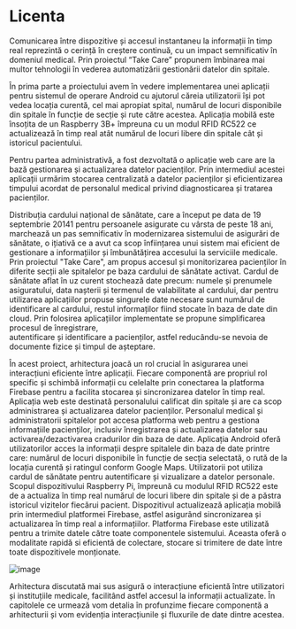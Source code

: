 # Licenta
 
 Comunicarea între dispozitive și accesul instantaneu la informații în timp real reprezintă o 
cerință în creștere continuă, cu un impact semnificativ în domeniul medical. 
Prin proiectul “Take Care” propunem îmbinarea mai multor tehnologii în vederea 
automatizării gestionării datelor din spitale.  

În prima parte a proiectului avem în vedere implementarea unei aplicații pentru sistemul 
de operare Android cu ajutorul căreia utilizatorii își pot vedea locația curentă, cel mai 
apropiat spital, numărul de locuri disponibile din spitale în funcție de secție și rute către 
acestea. Aplicația mobilă este însoțita de un Raspberry 3B+ împreuna cu un modul RFID 
RC522 ce actualizează în timp real atât numărul de locuri libere din spitale cât și istoricul 
pacientului. 

Pentru partea administrativă, a fost dezvoltată o aplicație web care are la bază 
gestionarea și actualizarea datelor pacienților. Prin intermediul acestei aplicații urmărim 
stocarea centralizată a datelor pacienților și eficientizarea timpului acordat de personalul 
medical privind diagnosticarea și tratarea pacienților. 

Distribuția cardului național de sănătate, care a început pe data de 19 septembrie 20141 
pentru persoanele asigurate cu vârsta de peste 18 ani, marchează un pas semnificativ în 
modernizarea sistemului de asigurări de sănătate, o ițiativă ce a avut ca scop înființarea 
unui sistem mai eficient de gestionare a informațiilor și îmbunătățirea accesului la 
serviciile medicale. 
Prin proiectul "Take Care", am propus accesul și monitorizarea pacienților în diferite secții 
ale spitalelor pe baza cardului de sănătate activat. Cardul de sănătate aflat în uz curent 
stochează date precum: numele și prenumele asiguratului, data nașterii și termenul 
de valabilitate al cardului, dar pentru utilizarea aplicațiilor propuse singurele date 
necesare sunt numărul de identificare al cardului, restul informaților fiind stocate în baza 
de date din cloud. 
Prin folosirea aplicațiilor implementate se propune simplificarea procesul de înregistrare,  
autentificare și identificare a pacienților, astfel reducându-se nevoia de documente fizice 
și timpul de așteptare. 

În acest proiect, arhitectura joacă un rol crucial în asigurarea unei interacțiuni eficiente 
între aplicații. Fiecare componentă are propriul rol specific și schimbă informații cu 
celelalte prin conectarea la platforma Firebase pentru a facilita stocarea și sincronizarea 
datelor în timp real. 
Aplicația web este destinată personalului calificat din spitale și are ca scop administrarea 
și actualizarea datelor pacienților. Personalul medical și administratorii spitalelor pot 
accesa platforma web pentru a gestiona informațiile pacienților, inclusiv înregistrarea și 
actualizarea datelor sau activarea/dezactivarea cradurilor din baza de date. 
Aplicația Android oferă utilizatorilor acces la informații despre spitalele din baza de date 
printre care: numărul de locuri disponibile în funcție de secția selectată, o rută de la 
locația curentă și ratingul conform Google Maps. Utilizatorii pot utiliza cardul de sănătate 
pentru autentificare și vizualizare a datelor personale. 
Scopul dispozitivului Raspberry Pi, împreună cu modulul RFID RC522 este de a actualiza 
în timp real numărul de locuri libere din spitale și de a păstra istoricul vizitelor fiecărui 
pacient. Dispozitivul actualizează aplicația mobilă prin intermediul platformei Firebase, 
astfel asigurând sincronizarea și actualizarea în timp real a informațiilor. 
Platforma Firebase este utilizată pentru a trimite datele către toate componentele 
sistemului. Aceasta oferă o modalitate rapidă si eficientă de colectare, stocare si trimitere 
de date între toate dispozitivele monționate.

![image](https://github.com/user-attachments/assets/44417ce9-f26e-4189-b978-0d02d6ff2e37)

Arhitectura discutată mai sus asigură o interacțiune eficientă între utilizatori și instituțiile 
medicale, facilitând astfel accesul la informații actualizate. 
În capitolele ce urmează vom detalia în profunzime fiecare componentă a arhitecturii și 
vom evidenția interacțiunile și fluxurile de date dintre acestea.
